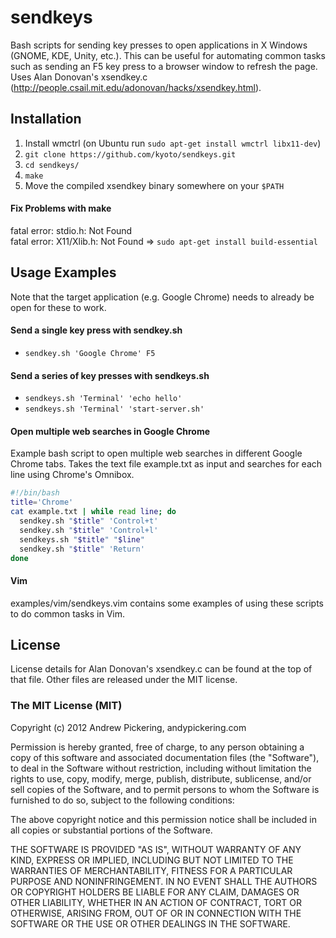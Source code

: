 # sendkeys

Bash scripts for sending key presses to open applications in X Windows (GNOME, KDE, Unity, etc.). This can be useful for automating common tasks such as sending an F5 key press to a browser window to refresh the page. Uses Alan Donovan's xsendkey.c (http://people.csail.mit.edu/adonovan/hacks/xsendkey.html).

## Installation

1. Install wmctrl (on Ubuntu run ```sudo apt-get install wmctrl libx11-dev```)
2. ```git clone https://github.com/kyoto/sendkeys.git```
3. ```cd sendkeys/```
4. ```make```
5. Move the compiled xsendkey binary somewhere on your ```$PATH```

#### Fix Problems with make
  fatal error: stdio.h: Not Found <br>
  fatal error: X11/Xlib.h: Not Found =>
    ```sudo apt-get install build-essential```
  
## Usage Examples

Note that the target application (e.g. Google Chrome) needs to already be open for these to work.

#### Send a single key press with sendkey.sh

* ```sendkey.sh 'Google Chrome' F5```

#### Send a series of key presses with sendkeys.sh

* ```sendkeys.sh 'Terminal' 'echo hello'```
* ```sendkeys.sh 'Terminal' 'start-server.sh'```

#### Open multiple web searches in Google Chrome

Example bash script to open multiple web searches in different Google Chrome tabs. Takes the text file example.txt as input and searches for each line using Chrome's Omnibox.

```bash
#!/bin/bash
title='Chrome'
cat example.txt | while read line; do
  sendkey.sh "$title" 'Control+t'
  sendkey.sh "$title" 'Control+l'
  sendkeys.sh "$title" "$line"
  sendkey.sh "$title" 'Return'
done
```

#### Vim

examples/vim/sendkeys.vim contains some examples of using these scripts to do common tasks in Vim.

## License

License details for Alan Donovan's xsendkey.c can be found at the top of that file. Other files are released under the MIT license.

### The MIT License (MIT)

Copyright (c) 2012 Andrew Pickering, andypickering.com

Permission is hereby granted, free of charge, to any person obtaining a copy of this software and associated documentation files (the "Software"), to deal in the Software without restriction, including without limitation the rights to use, copy, modify, merge, publish, distribute, sublicense, and/or sell copies of the Software, and to permit persons to whom the Software is furnished to do so, subject to the following conditions:

The above copyright notice and this permission notice shall be included in all copies or substantial portions of the Software.

THE SOFTWARE IS PROVIDED "AS IS", WITHOUT WARRANTY OF ANY KIND, EXPRESS OR IMPLIED, INCLUDING BUT NOT LIMITED TO THE WARRANTIES OF MERCHANTABILITY, FITNESS FOR A PARTICULAR PURPOSE AND NONINFRINGEMENT. IN NO EVENT SHALL THE AUTHORS OR COPYRIGHT HOLDERS BE LIABLE FOR ANY CLAIM, DAMAGES OR OTHER LIABILITY, WHETHER IN AN ACTION OF CONTRACT, TORT OR OTHERWISE, ARISING FROM, OUT OF OR IN CONNECTION WITH THE SOFTWARE OR THE USE OR OTHER DEALINGS IN THE SOFTWARE.
